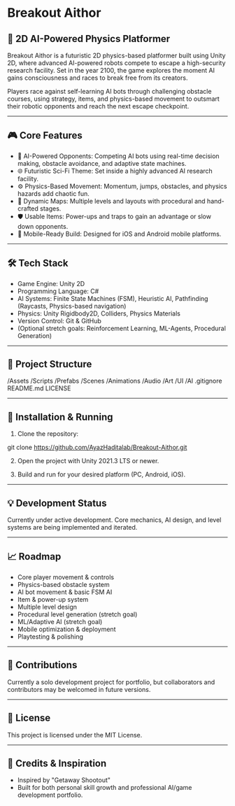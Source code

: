 # Breakout Aithor

## 🚀 2D AI-Powered Physics Platformer

Breakout Aithor is a futuristic 2D physics-based platformer built using Unity 2D, where advanced AI-powered robots compete to escape a high-security research facility. Set in the year 2100, the game explores the moment AI gains consciousness and races to break free from its creators.

Players race against self-learning AI bots through challenging obstacle courses, using strategy, items, and physics-based movement to outsmart their robotic opponents and reach the next escape checkpoint.

---

## 🎮 Core Features

- 🧠 AI-Powered Opponents: Competing AI bots using real-time decision making, obstacle avoidance, and adaptive state machines.
- 🌐 Futuristic Sci-Fi Theme: Set inside a highly advanced AI research facility.
- ⚙️ Physics-Based Movement: Momentum, jumps, obstacles, and physics hazards add chaotic fun.
- 🎯 Dynamic Maps: Multiple levels and layouts with procedural and hand-crafted stages.
- 🛡️ Usable Items: Power-ups and traps to gain an advantage or slow down opponents.
- 📱 Mobile-Ready Build: Designed for iOS and Android mobile platforms.

---

## 🛠️ Tech Stack

- Game Engine: Unity 2D
- Programming Language: C#
- AI Systems: Finite State Machines (FSM), Heuristic AI, Pathfinding (Raycasts, Physics-based navigation)
- Physics: Unity Rigidbody2D, Colliders, Physics Materials
- Version Control: Git & GitHub
- (Optional stretch goals: Reinforcement Learning, ML-Agents, Procedural Generation)

---

## 📂 Project Structure

/Assets
  /Scripts
  /Prefabs
  /Scenes
  /Animations
  /Audio
  /Art
  /UI
  /AI
.gitignore
README.md
LICENSE

---

## 🚀 Installation & Running

1. Clone the repository:

git clone https://github.com/AyazHaditalab/Breakout-Aithor.git

2. Open the project with Unity 2021.3 LTS or newer.

3. Build and run for your desired platform (PC, Android, iOS).

---

## 💡 Development Status

Currently under active development.
Core mechanics, AI design, and level systems are being implemented and iterated.

---

## 📈 Roadmap

- Core player movement & controls
- Physics-based obstacle system
- AI bot movement & basic FSM AI
- Item & power-up system
- Multiple level design
- Procedural level generation (stretch goal)
- ML/Adaptive AI (stretch goal)
- Mobile optimization & deployment
- Playtesting & polishing

---

## 🤝 Contributions

Currently a solo development project for portfolio, but collaborators and contributors may be welcomed in future versions.

---

## 📄 License

This project is licensed under the MIT License.

---

## 🔗 Credits & Inspiration

- Inspired by "Getaway Shootout"
- Built for both personal skill growth and professional AI/game development portfolio.
